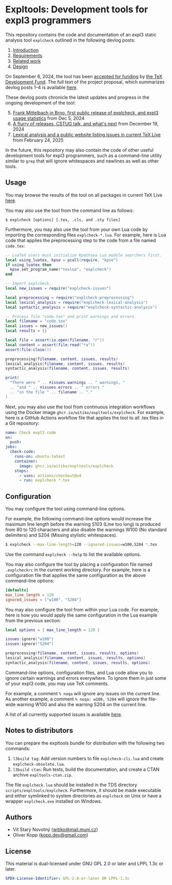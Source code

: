 # Expltools: Development tools for expl3 programmers

This repository contains the code and documentation of an expl3 static analysis tool `explcheck` outlined in the following devlog posts:

1. [Introduction][1]
2. [Requirements][2]
3. [Related work][3]
4. [Design][4]

On September 6, 2024, the tool has been [accepted for funding][5] by [the TeX Development Fund][6].
The full text of the project proposal, which summarizes devlog posts 1–4 is available [here][7].

These devlog posts chronicle the latest updates and progress in the ongoing development of the tool:

5. [Frank Mittelbach in Brno, first public release of explcheck, and expl3 usage statistics][8] from Dec 5, 2024
6. [A flurry of releases, CSTUG talk, and what's next][9] from December 19, 2024
7. [Lexical analysis and a public website listing issues in current TeX Live][12] from February 24, 2025

In the future, this repository may also contain the code of other useful development tools for expl3 programmers, such as a command-line utility similar to `grep` that will ignore whitespaces and newlines as well as other tools.

 [1]: https://witiko.github.io/Expl3-Linter-1/
 [2]: https://witiko.github.io/Expl3-Linter-2/
 [3]: https://witiko.github.io/Expl3-Linter-3/
 [4]: https://witiko.github.io/Expl3-Linter-4/
 [5]: https://tug.org/tc/devfund/grants.html
 [6]: https://tug.org/tc/devfund/application.html
 [7]: https://tug.org/tc/devfund/documents/2024-09-expltools.pdf
 [8]: https://witiko.github.io/Expl3-Linter-5/
 [9]: https://witiko.github.io/Expl3-Linter-6/
 [10]: https://github.com/witiko/expltools/releases/download/latest/warnings-and-errors.pdf
 [11]: https://koppor.github.io/explcheck-issues/
 [12]: https://witiko.github.io/Expl3-Linter-7/

## Usage

You may browse the results of the tool on all packages in current TeX Live [here][11].

You may also use the tool from the command line as follows:

```
$ explcheck [options] [.tex, .cls, and .sty files]
```

Furthermore, you may also use the tool from your own Lua code by importing the corresponding files `explcheck-*.lua`.
For example, here is Lua code that applies the preprocessing step to the code from a file named `code.tex`:

``` lua
-- LuaTeX users must initialize Kpathsea Lua module searchers first.
local using_luatex, kpse = pcall(require, "kpse")
if using_luatex then
  kpse.set_program_name("texlua", "explcheck")
end

-- Import explcheck.
local new_issues = require("explcheck-issues")

local preprocessing = require("explcheck-preprocessing")
local lexical_analysis = require("explcheck-lexical-analysis")
local syntactic_analysis = require("explcheck-syntactic-analysis")

-- Process file "code.tex" and print warnings and errors.
local filename = "code.tex"
local issues = new_issues()
local results = {}

local file = assert(io.open(filename, "r"))
local content = assert(file:read("*a"))
assert(file:close())

preprocessing(filename, content, issues, results)
lexical_analysis(filename, content, issues, results)
syntactic_analysis(filename, content, issues, results)

print(
  "There were " .. #issues.warnings .. " warnings, "
  .. "and " .. #issues.errors .. " errors "
  .. "in the file " .. filename .. "."
)
```

Next, you may also use the tool from continuous integration workflows using the Docker image `ghcr.io/witiko/expltools/explcheck`.
For example, here is a GitHub Actions workflow file that applies the tool to all .tex files in a Git repository:

``` yaml
name: Check expl3 code
on:
  push:
jobs:
  check-code:
    runs-on: ubuntu-latest
    container:
      image: ghcr.io/witiko/expltools/explcheck
    steps:
      - uses: actions/checkout@v4
      - run: explcheck *.tex
```

## Configuration

You may configure the tool using command-line options.

For example, the following command-line options would increase the maximum line length before the warning S103 (Line too long) is produced from 80 to 120 characters and also disable the warnings W100 (No standard delimiters) and S204 (Missing stylistic whitespaces).

``` sh
$ explcheck --max-line-length=120 --ignored-issues=w100,S204 *.tex
```

Use the command `explcheck --help` to list the available options.

You may also configure the tool by placing a configuration file named `.explcheckrc` in the current working directory.
For example, here is a configuration file that applies the same configuration as the above command-line options:

``` toml
[defaults]
max_line_length = 120
ignored_issues = ["w100", "S204"]
```

You may also configure the tool from within your Lua code.
For example, here is how you would apply the same configuration in the Lua example from the previous section:

``` lua
local options = { max_line_length = 120 }

issues:ignore("w100")
issues:ignore("S204")

preprocessing(filename, content, issues, results, options)
lexical_analysis(filename, content, issues, results, options)
syntactic_analysis(filename, content, issues, results, options)
```

Command-line options, configuration files, and Lua code allow you to ignore certain warnings and errors everywhere.
To ignore them in just some of your expl3 code, you may use TeX comments.

For example, a comment `% noqa` will ignore any issues on the current line.
As another example, a comment `% noqa: w100, S204` will ignore the file-wide warning W100 and also the warning S204 on the current line.

A list of all currently supported issues is available [here][10].

## Notes to distributors

You can prepare the expltools bundle for distribution with the following two commands:

1. `l3build tag`: Add version numbers to file `explcheck-cli.lua` and create `explcheck-obsolete.lua`.
2. `l3build ctan`: Run tests, build the documentation, and create a CTAN archive `expltools-ctan.zip`.

The file `explcheck.lua` should be installed in the TDS directory `scripts/expltools/explcheck`. Furthermore, it should be made executable and either symlinked to system directories as `explcheck` on Unix or have a wrapper `explcheck.exe` installed on Windows.

## Authors

- Vít Starý Novotný (<witiko@mail.muni.cz>)
- Oliver Kopp (<kopp.dev@gmail.com>)

## License

This material is dual-licensed under GNU GPL 2.0 or later and LPPL 1.3c or later.

``` yaml
SPDX-License-Identifier: GPL-2.0-or-later OR LPPL-1.3c
```
